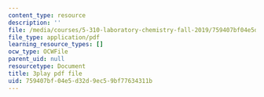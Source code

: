```yaml
---
content_type: resource
description: ''
file: /media/courses/5-310-laboratory-chemistry-fall-2019/759407bf04e5d32d9ec59bf77634311b_Ea2YTXJrhkM.pdf
file_type: application/pdf
learning_resource_types: []
ocw_type: OCWFile
parent_uid: null
resourcetype: Document
title: 3play pdf file
uid: 759407bf-04e5-d32d-9ec5-9bf77634311b
---
```

